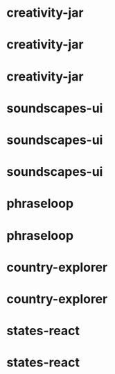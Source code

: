 # creativity-jar
# creativity-jar
# creativity-jar
# soundscapes-ui
# soundscapes-ui
# soundscapes-ui
# phraseloop
# phraseloop
# country-explorer
# country-explorer
# states-react
# states-react
